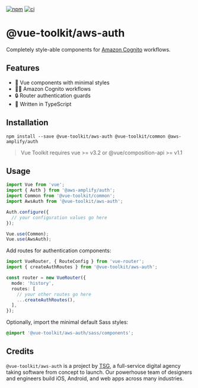 [![npm](https://img.shields.io/npm/v/@vue-toolkit/aws-auth)](https://www.npmjs.com/package/@vue-toolkit/aws-auth)
[![ci](https://github.com/thesmythgroup/vue-toolkit/workflows/ci/badge.svg)](https://github.com/thesmythgroup/vue-toolkit/actions)

# @vue-toolkit/aws-auth

Completely style-able components for [Amazon Cognito](https://aws.amazon.com/cognito/) workflows.

## Features

- 🚀 Vue components with minimal styles
- 🕵️‍♂️ Amazon Cognito workflows
- 🔒 Router authentication guards
- 💪 Written in TypeScript

## Installation

```
npm install --save @vue-toolkit/aws-auth @vue-toolkit/common @aws-amplify/auth
```

> Vue Toolkit requires vue >= v3.2 or @vue/composition-api >= v1.1

## Usage

```ts
import Vue from 'vue';
import { Auth } from '@aws-amplify/auth';
import Common from '@vue-toolkit/common';
import AwsAuth from '@vue-toolkit/aws-auth';

Auth.configure({
  // your configuration values go here
});

Vue.use(Common);
Vue.use(AwsAuth);
```

Add routes for authentication components:

```ts
import VueRouter, { RouteConfig } from 'vue-router';
import { createAuthRoutes } from '@vue-toolkit/aws-auth';

const router = new VueRouter({
  mode: 'history',
  routes: [
    // your other routes go here
    ...createAuthRoutes(),
  ],
});
```

Optionally, import the minimal default Sass styles:

```scss
@import '@vue-toolkit/aws-auth/sass/components';
```

## Credits

`@vue-toolkit/aws-auth` is a project by [TSG](https://thesmythgroup.com/), a full-service digital agency taking software from concept to launch.
Our powerhouse team of designers and engineers build iOS, Android, and web apps across many industries.
